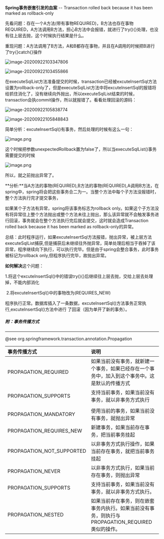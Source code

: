 **Spring事务嵌套引发的血案**   -- Transaction rolled back because it has been marked as rollback-only

​	先看问题：存在一个A方法(带有事物REQUIRED)，B方法也存在事物REQUIRED，A方法调用B方法，担心B方法中会报错，就进行了try(){}处理，也没有往上层去抛，这个时候执行结果是什么。

​	重现问题：A方法调用了B方法，A和B都存在事物，并且在A调用的时候把B进行了try{}catch{}操作

![image-20200922103347806](C:\Users\HP\AppData\Roaming\Typora\typora-user-images\image-20200922103347806.png)

![image-20200922103455866](C:\Users\HP\AppData\Roaming\Typora\typora-user-images\image-20200922103455866.png)

​		在executeSqlList方法准备提交的时候，transaction已经被excuteInsertSql方法设置为rollback-only了，但是executeSqlList方法中将excuteInsertSql的报错将给抓住消化了，没有继续向外抛出，所以executeSqlList结束的时候，transaction会执commit操作，所以就报错了。看看处理回滚的源码：

![image-20200922105838774](C:\Users\HP\AppData\Roaming\Typora\typora-user-images\image-20200922105838774.png)

![image-20200922105848843](C:\Users\HP\AppData\Roaming\Typora\typora-user-images\image-20200922105848843.png)

 简单分析：excuteInsertSql()有事务，然后处理的时候有这么一句：

![image.png](https://user-gold-cdn.xitu.io/2019/1/31/168a1701acc860a3?imageView2/0/w/1280/h/960/format/webp/ignore-error/1)

这个时候把参数unexpectedRollback置为false了，所以当executeSqlList()事务需要提交的时候

![image.png](https://user-gold-cdn.xitu.io/2019/1/31/168a1701e4092f5e?imageView2/0/w/1280/h/960/format/webp/ignore-error/1)

所以，就之前抛出异常了。

**分析:**当A方法的事物(REQUIRED),B方法的事物(REQUIRED),A调用B方法，在spring中，spring将会把这些事务合二为一。当整个方法中每个子方法没报错时，整个方法执行完才提交事务，

如果某个子方法有异常，spring将该事务标志为rollback only。如果这个子方法没有将异常往上整个方法抛出或整个方法未往上抛出，那么该异常就不会触发事务进行回滚，事务就会在整个方法执行完后就会提交，这时就会造成Transaction rolled back because it has been marked as rollback-only的异常。

​		总结：此时程序运行，如果excuteInsertSql方法报错，抛出异常，被上层方法executeSqlList捕获,但是捕获后未继续往外抛异常，简单处理后相当于吞掉了该异常，程序继续向下执行，可以执行完毕。但是由于spring会整合事务，此时事务被标记为rollback only,但程序执行完毕，故抛出异常。



**如何解决**这个问题：

​	1.将这个excuteInsertSql()中的错误try(){}后继续往上层去抛，交给上层去处理掉，不能内部消化

​	2.将excuteInsertSql()中的事物改为(REQUIRES_NEW)

程序执行正常。数据库插入了一条数据，excuteInsertSql()方法事务正常执行,excuteInsertSql()方法中进行 了回滚（因为单开了新的事务）。



##### 附：事务传播方式

------

@see org.springframework.transaction.annotation.Propagation

| 事务传播方式              | 说明                                                         |
| :------------------------ | :----------------------------------------------------------- |
| PROPAGATION_REQUIRED      | 如果当前没有事务，就新建一个事务，如果已经存在一个事务中，加入到这个事务中。这是默认的传播方式 |
| PROPAGATION_SUPPORTS      | 支持当前事务，如果当前没有事务，就以非事务方式执行           |
|                           |                                                              |
| PROPAGATION_MANDATORY     | 使用当前的事务，如果当前没有事务，就抛出异常                 |
| PROPAGATION_REQUIRES_NEW  | 新建事务，如果当前存在事务，把当前事务挂起                   |
| PROPAGATION_NOT_SUPPORTED | 以非事务方式执行操作，如果当前存在事务，就把当前事务挂起     |
| PROPAGATION_NEVER         | 以非事务方式执行，如果当前存在事务，则抛出异常               |
| PROPAGATION_SUPPORTS      | 支持当前事务，如果当前没有事务，就以非事务方式执行。         |
| PROPAGATION_NESTED        | 如果当前存在事务，则在嵌套事务内执行。如果当前没有事务，则执行与PROPAGATION_REQUIRED类似的操作。 |



